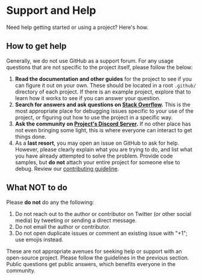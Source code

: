 # Support and Help

Need help getting started or using a project? Here's how.

## How to get help

Generally, we do not use GitHub as a support forum. For any usage questions that are not specific to the project itself, please follow the below:

1. **Read the documentation and other guides** for the project to see if you can figure it out on your own. These should be located in a root `.github/` directory of each project. If there is an example project, explore that to learn how it works to see if you can answer your question.
1. **Search for answers and ask questions on [Stack Overflow](https://stackoverflow.com).** This is the most appropriate place for debugging issues specific to your use of the project, or figuring out how to use the project in a specific way.
1. **Ask the community on [Project's Discord Server](https://discord.gg/vH4QXpvB).** If no other place has not even bringing some light, this is where everyone can interact to get things done.
1. As a **last resort**, you may open an issue on GitHub to ask for help. However, please clearly explain what you are trying to do, and list what you have already attempted to solve the problem. Provide code samples, but **do not** attach your entire project for someone else to debug. Review our [contributing guideline](CONTRIBUTING.md).

## What NOT to do

Please **do not** do any the following:

1. Do not reach out to the author or contributor on Twitter (or other social media) by tweeting or sending a direct message.
1. Do not email the author or contributor.
1. Do not open duplicate issues or comment an existing issue with "+1"; use emojis instead.

These are not appropriate avenues for seeking help or support with an open-source project. Please follow the guidelines in the previous section. Public questions get public answers, which benefits everyone in the community.
